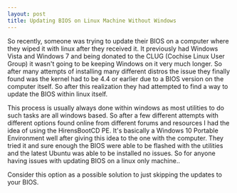 ```yaml
---
layout: post
title: Updating BIOS on Linux Machine Without Windows 
---
```


So recently, someone was trying to update their BIOS on a computer where they wiped it with linux after they received it. It previously had Windows Vista and Windows 7 and being donated to the CLUG (Cochise Linux User Group) it wasn't going to be keeping Windows on it very much longer. So after many attempts of installing many different distros the issue they finally found was the kernel had to be 4.4 or earlier due to a BIOS version on the computer itself. So after this realization they had attempted to find a way to update the BIOS within linux itself.

This process is usually always done within windows as most utilities to do such tasks are all windows based.  So after a few different attempts with different options found online from different forums and resources I had the idea of using the HirensBootCD PE. It's basically a Windows 10 Portable Environment well after giving this idea to the one with the computer. They tried it and sure enough the BIOS were able to be flashed with the utilities and the latest Ubuntu was able to be installed no issues. So for anyone having issues with updating BIOS on a linux only machine..

Consider this option as a possible solution to just skipping the updates to  your BIOS.
